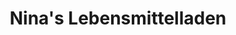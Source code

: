 ---
title: "Nina's Lebensmittelladen"
url: /guenselsdorf/ninas-lebensmittelladen/
shop: Lebensmittel
---